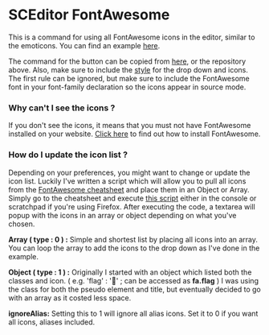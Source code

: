 # SCEditor FontAwesome

This is a command for using all FontAwesome icons in the editor, similar to the emoticons. You can find an example [here](http://opensource.olympe.in/ex/scefa/).

The command for the button can be copied from [here](https://raw.githubusercontent.com/SethClydesdale/sceditor-fontawesome/master/sceditor-fontawesome-button.js), or the repository above. Also, make sure to include the [style](https://raw.githubusercontent.com/SethClydesdale/sceditor-fontawesome/master/sceditor-fontawesome-style.css) for the drop down and icons. The first rule can be ignored, but make sure to include the FontAwesome font in your font-family declaration so the icons appear in source mode.


### Why can't I see the icons ?

If you don't see the icons, it means that you must not have FontAwesome installed on your website. [Click here](http://fortawesome.github.io/Font-Awesome/get-started/) to find out how to install FontAwesome. 


### How do I update the icon list ?

Depending on your preferences, you might want to change or update the icon list. Luckily I've written a script which will allow you to pull all icons from the [FontAwesome cheatsheet](http://fortawesome.github.io/Font-Awesome/cheatsheet/) and place them in an Object or Array. Simply go to the cheatsheet and execute [this script](https://raw.githubusercontent.com/SethClydesdale/sceditor-fontawesome/master/pull-fontawesome-icons.js) either in the console or scratchpad if you're using Firefox. After executing the code, a textarea will popup with the icons in an array or object depending on what you've chosen.

**Array ( type : 0 ) :** Simple and shortest list by placing all icons into an array. You can loop the array to add the icons to the drop down as I've done in the example.

**Object ( type : 1 ) :** Originally I started with an object which listed both the classes and icon. ( e.g. 'flag' : '' ; can be accessed as **fa.flag** ) I was using the class for both the pseudo element and title, but eventually decided to go with an array as it costed less space.

**ignoreAlias:** Setting this to 1 will ignore all alias icons. Set it to 0 if you want all icons, aliases included.
